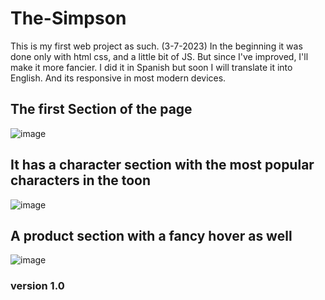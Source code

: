 # The-Simpson

This is my first web project as such. (3-7-2023) In the beginning it was done only with html css, and a little bit of JS. But since I've improved, I'll make it more fancier. I did it in Spanish but soon I will translate it into English. And its responsive in most modern devices.



## The first Section of the page
![image](https://user-images.githubusercontent.com/122651755/226196204-99927fa0-3917-4580-93b5-ed84b2b91aa5.png)



## It has a character section with the most popular characters in the toon
![image](https://user-images.githubusercontent.com/122651755/226196328-3ed1126f-4c46-425e-a538-daba002932cd.png)




## A product section with a fancy hover as well
![image](https://user-images.githubusercontent.com/122651755/226196367-844d2caf-fccf-4eb6-89a2-5ec3ced32853.png)

### version 1.0

